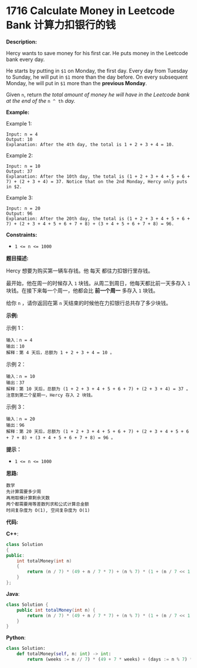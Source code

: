 # 1716 Calculate Money in Leetcode Bank 计算力扣银行的钱

__Description:__

Hercy wants to save money for his first car. He puts money in the Leetcode bank every day.

He starts by putting in `$1` on Monday, the first day. Every day from Tuesday to Sunday, he will put in `$1` more than the day before. On every subsequent Monday, he will put in `$1` more than the __previous Monday__.

Given `n`, return _the total amount of money he will have in the Leetcode bank at the end of the_ `n ^ th` _day._

__Example:__

Example 1:

```text
Input: n = 4
Output: 10
Explanation: After the 4th day, the total is 1 + 2 + 3 + 4 = 10.
```

Example 2:

```text
Input: n = 10
Output: 37
Explanation: After the 10th day, the total is (1 + 2 + 3 + 4 + 5 + 6 + 7) + (2 + 3 + 4) = 37. Notice that on the 2nd Monday, Hercy only puts in $2.
```

Example 3:

```text
Input: n = 20
Output: 96
Explanation: After the 20th day, the total is (1 + 2 + 3 + 4 + 5 + 6 + 7) + (2 + 3 + 4 + 5 + 6 + 7 + 8) + (3 + 4 + 5 + 6 + 7 + 8) = 96.
```

__Constraints:__

- `1 <= n <= 1000`

__题目描述:__

Hercy 想要为购买第一辆车存钱。他 每天 都往力扣银行里存钱。

最开始，他在周一的时候存入 `1` 块钱。从周二到周日，他每天都比前一天多存入 `1` 块钱。在接下来每一个周一，他都会比 __前一个周一__ 多存入 `1` 块钱。

给你 `n` ，请你返回在第 `n` 天结束的时候他在力扣银行总共存了多少块钱。

__示例:__

示例 1：

```text
输入：n = 4
输出：10
解释：第 4 天后，总额为 1 + 2 + 3 + 4 = 10 。
```

示例 2：

```text
输入：n = 10
输出：37
解释：第 10 天后，总额为 (1 + 2 + 3 + 4 + 5 + 6 + 7) + (2 + 3 + 4) = 37 。注意到第二个星期一，Hercy 存入 2 块钱。
```

示例 3：

```text
输入：n = 20
输出：96
解释：第 20 天后，总额为 (1 + 2 + 3 + 4 + 5 + 6 + 7) + (2 + 3 + 4 + 5 + 6 + 7 + 8) + (3 + 4 + 5 + 6 + 7 + 8) = 96 。
```

__提示：__

- `1 <= n <= 1000`

__思路:__

```text
数学
先计算需要多少周
再用取模计算剩余天数
两个都需要用等差数列求和公式计算总金额
时间复杂度为 O(1), 空间复杂度为 O(1)
```

__代码:__

__C++__:

```C++
class Solution 
{
public:
    int totalMoney(int n) 
    {
        return (n / 7) * (49 + n / 7 * 7) + (n % 7) * (1 + (n / 7 << 1) + n % 7) >> 1;
    }
};
```

__Java__:

```Java
class Solution {
    public int totalMoney(int n) {
        return (n / 7) * (49 + n / 7 * 7) + (n % 7) * (1 + (n / 7 << 1) + n % 7) >>> 1;
    }
}
```

__Python__:

```Python
class Solution:
    def totalMoney(self, n: int) -> int:
        return (weeks := n // 7) * (49 + 7 * weeks) + (days := n % 7) * (1 + (weeks << 1) + days) >> 1
```
